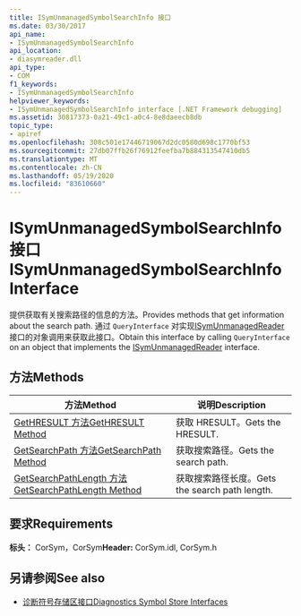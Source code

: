 ```yaml
---
title: ISymUnmanagedSymbolSearchInfo 接口
ms.date: 03/30/2017
api_name:
- ISymUnmanagedSymbolSearchInfo
api_location:
- diasymreader.dll
api_type:
- COM
f1_keywords:
- ISymUnmanagedSymbolSearchInfo
helpviewer_keywords:
- ISymUnmanagedSymbolSearchInfo interface [.NET Framework debugging]
ms.assetid: 30817373-0a21-49c1-a0c4-8e8daeecb8db
topic_type:
- apiref
ms.openlocfilehash: 308c501e17446719067d2dc0580d698c1770bf53
ms.sourcegitcommit: 27db07ffb26f76912feefba7b884313547410db5
ms.translationtype: MT
ms.contentlocale: zh-CN
ms.lasthandoff: 05/19/2020
ms.locfileid: "83610660"
---
```

# <a name="isymunmanagedsymbolsearchinfo-interface"></a><span data-ttu-id="7eb09-102">ISymUnmanagedSymbolSearchInfo 接口</span><span class="sxs-lookup"><span data-stu-id="7eb09-102">ISymUnmanagedSymbolSearchInfo Interface</span></span>
<span data-ttu-id="7eb09-103">提供获取有关搜索路径的信息的方法。</span><span class="sxs-lookup"><span data-stu-id="7eb09-103">Provides methods that get information about the search path.</span></span> <span data-ttu-id="7eb09-104">通过 `QueryInterface` 对实现[ISymUnmanagedReader](isymunmanagedreader-interface.md)接口的对象调用来获取此接口。</span><span class="sxs-lookup"><span data-stu-id="7eb09-104">Obtain this interface by calling `QueryInterface` on an object that implements the [ISymUnmanagedReader](isymunmanagedreader-interface.md) interface.</span></span>  
  
## <a name="methods"></a><span data-ttu-id="7eb09-105">方法</span><span class="sxs-lookup"><span data-stu-id="7eb09-105">Methods</span></span>  
  
|<span data-ttu-id="7eb09-106">方法</span><span class="sxs-lookup"><span data-stu-id="7eb09-106">Method</span></span>|<span data-ttu-id="7eb09-107">说明</span><span class="sxs-lookup"><span data-stu-id="7eb09-107">Description</span></span>|  
|------------|-----------------|  
|[<span data-ttu-id="7eb09-108">GetHRESULT 方法</span><span class="sxs-lookup"><span data-stu-id="7eb09-108">GetHRESULT Method</span></span>](isymunmanagedsymbolsearchinfo-gethresult-method.md)|<span data-ttu-id="7eb09-109">获取 HRESULT。</span><span class="sxs-lookup"><span data-stu-id="7eb09-109">Gets the HRESULT.</span></span>|  
|[<span data-ttu-id="7eb09-110">GetSearchPath 方法</span><span class="sxs-lookup"><span data-stu-id="7eb09-110">GetSearchPath Method</span></span>](isymunmanagedsymbolsearchinfo-getsearchpath-method.md)|<span data-ttu-id="7eb09-111">获取搜索路径。</span><span class="sxs-lookup"><span data-stu-id="7eb09-111">Gets the search path.</span></span>|  
|[<span data-ttu-id="7eb09-112">GetSearchPathLength 方法</span><span class="sxs-lookup"><span data-stu-id="7eb09-112">GetSearchPathLength Method</span></span>](isymunmanagedsymbolsearchinfo-getsearchpathlength-method.md)|<span data-ttu-id="7eb09-113">获取搜索路径长度。</span><span class="sxs-lookup"><span data-stu-id="7eb09-113">Gets the search path length.</span></span>|  
  
## <a name="requirements"></a><span data-ttu-id="7eb09-114">要求</span><span class="sxs-lookup"><span data-stu-id="7eb09-114">Requirements</span></span>  
 <span data-ttu-id="7eb09-115">**标头：** CorSym，CorSym</span><span class="sxs-lookup"><span data-stu-id="7eb09-115">**Header:** CorSym.idl, CorSym.h</span></span>  
  
## <a name="see-also"></a><span data-ttu-id="7eb09-116">另请参阅</span><span class="sxs-lookup"><span data-stu-id="7eb09-116">See also</span></span>

- [<span data-ttu-id="7eb09-117">诊断符号存储区接口</span><span class="sxs-lookup"><span data-stu-id="7eb09-117">Diagnostics Symbol Store Interfaces</span></span>](diagnostics-symbol-store-interfaces.md)
